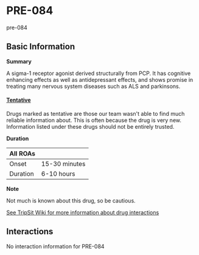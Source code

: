 # PRE-084

pre-084

## Basic Information

**Summary**

A sigma-1 receptor agonist derived structurally from PCP. It has cognitive enhancing effects as well as antidepressant effects, and shows promise in treating many nervous system diseases such as ALS and parkinsons.

#### [Tentative](/category/tentative)

Drugs marked as tentative are those our team wasn't able to find much reliable information about. This is often because the drug is very new. Information listed under these drugs should not be entirely trusted.

**Duration**

| All ROAs |               |
| -------- | ------------- |
| Onset    | 15-30 minutes |
| Duration | 6-10 hours    |

**Note**

Not much is known about this drug, so be cautious.

[See TripSit Wiki for more information about drug interactions](http://combo.tripsit.me/)

## Interactions

No interaction information for PRE-084